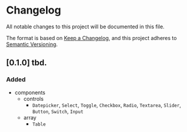 # Changelog
All notable changes to this project will be documented in this file.

The format is based on [Keep a Changelog](https://keepachangelog.com/en/1.0.0/),
and this project adheres to [Semantic Versioning](https://semver.org/spec/v2.0.0.html).

## [0.1.0] tbd.
### Added
* components
  * controls
    * `Datepicker`, `Select`, `Toggle`, `Checkbox`, `Radio`, `Textarea`, `Slider`, `Button`, `Switch`, `Input`
  * array
    * `Table`
